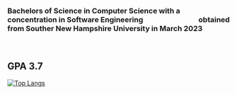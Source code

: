
<br/><h3><b> Bachelors of Science in Computer Science with a concentration in Software Engineering &emsp; &emsp; &emsp; &emsp; &emsp; &emsp; obtained from Souther New Hampshire University in March 2023</b></h3>
<br/><h2><b>GPA 3.7 </b></h2>

[![Top Langs](https://github-readme-stats.vercel.app/api/top-langs/?username=msfbgh&langs_count=10)](https://github.com/msfbgh/github-readme-stats)

<!--
**msfbgh/msfbgh** is a ✨ _special_ ✨ repository because its `README.md` (this file) appears on your GitHub profile.

Here are some ideas to get you started:

- 🔭 I’m currently working on ...
- 🌱 I’m currently learning ...
- 👯 I’m looking to collaborate on ...
- 🤔 I’m looking for help with ...
- 💬 Ask me about ...
- 📫 How to reach me: ...
- ⚡ Fun fact: ...
-->
